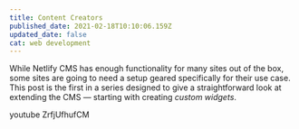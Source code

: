 ```yaml
---
title: Content Creators
published_date: 2021-02-18T10:10:06.159Z
updated_date: false
cat: web development
---
```

While Netlify CMS has enough functionality for many sites out of the box, some sites are going to need a setup geared specifically for their use case. This post is the first in a series designed to give a straightforward look at extending the CMS — starting with creating *custom widgets*.

youtube ZrfjUfhufCM